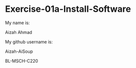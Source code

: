# Exercise-01a-Install-Software
My name is:

Aizah Ahmad

My github username is:

Aizah-AiSoup

BL-MSCH-C220
